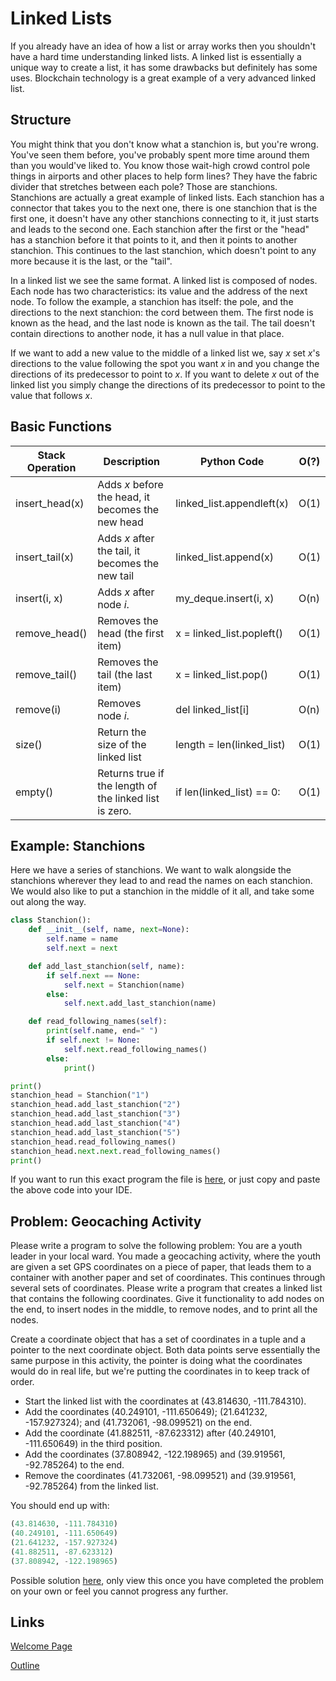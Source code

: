 # Linked Lists
If you already have an idea of how a list or array works then you shouldn't have a hard time understanding linked lists. A linked list is essentially a unique way to create a list, it has some drawbacks but definitely has some uses. Blockchain technology is a great example of a very advanced linked list.

## Structure
You might think that you don't know what a stanchion is, but you're wrong. You've seen them before, you've probably spent more time around them than you would've liked to. You know those wait-high crowd control pole things in airports and other places to help form lines? They have the fabric divider that stretches between each pole? Those are stanchions. Stanchions are actually a great example of linked lists. Each stanchion has a connector that takes you to the next one, there is one stanchion that is the first one, it doesn't have any other stanchions connecting to it, it just starts and leads to the second one. Each stanchion after the first or the "head" has a stanchion before it that points to it, and then it points to another stanchion. This continues to the last stanchion, which doesn't point to any more because it is the last, or the "tail".

In a linked list we see the same format. A linked list is composed of nodes. Each node has two characteristics: its value and the address of the next node. To follow the example, a stanchion has itself: the pole, and the directions to the next stanchion: the cord between them. The first node is known as the head, and the last node is known as the tail. The tail doesn't contain directions to another node, it has a null value in that place.

If we want to add a new value to the middle of a linked list we, say _x_ set _x_'s directions to the value following the spot you want _x_ in and you change the directions of its predecessor to point to _x_. If you want to delete _x_ out of the linked list you simply change the directions of its predecessor to point to the value that follows _x_.

## Basic Functions
| Stack Operation | Description | Python Code | O(?) |
| --- | --- | --- | --- |
| insert_head(x) | Adds _x_ before the head, it becomes the new head | linked_list.appendleft(x) | O(1) |
| insert_tail(x) | Adds _x_ after the tail, it becomes the new tail | linked_list.append(x) | O(1) |
| insert(i, x) | Adds _x_ after node _i_. | my_deque.insert(i, x) | O(n) |
| remove_head() | Removes the head (the first item) | x = linked_list.popleft() | O(1) |
| remove_tail() | Removes the tail (the last item) | x = linked_list.pop() | O(1) |
| remove(i) | Removes node _i_. | del linked_list[i] | O(n) |
| size() | Return the size of the linked list | length = len(linked_list) | O(1) |
| empty() | Returns true if the length of the linked list is zero. | if len(linked_list) == 0: | O(1) |

## Example: Stanchions
Here we have a series of stanchions. We want to walk alongside the stanchions wherever they lead to and read the names on each stanchion. We would also like to put a stanchion in the middle of it all, and take some out along the way.
```python
class Stanchion():
    def __init__(self, name, next=None):
        self.name = name
        self.next = next

    def add_last_stanchion(self, name):
        if self.next == None:
            self.next = Stanchion(name)
        else:
            self.next.add_last_stanchion(name)

    def read_following_names(self):
        print(self.name, end=" ")
        if self.next != None:
            self.next.read_following_names()
        else:
            print()

print()
stanchion_head = Stanchion("1")
stanchion_head.add_last_stanchion("2")
stanchion_head.add_last_stanchion("3")
stanchion_head.add_last_stanchion("4")
stanchion_head.add_last_stanchion("5")
stanchion_head.read_following_names()
stanchion_head.next.next.read_following_names()
print()
```
If you want to run this exact program the file is [here](linked_lists_example.py), or just copy and paste the above code into your IDE.

## Problem: Geocaching Activity
Please write a program to solve the following problem: You are a youth leader in your local ward. You made a geocaching activity, where the youth are given a set GPS coordinates on a piece of paper, that leads them to a container with another paper and set of coordinates. This continues through several sets of coordinates. Please write a program that creates a linked list that contains the following coordinates. Give it functionality to add nodes on the end, to insert nodes in the middle, to remove nodes, and to print all the nodes.

Create a coordinate object that has a set of coordinates in a tuple and a pointer to the next coordinate object. Both data points serve essentially the same purpose in this activity, the pointer is doing what the coordinates would do in real life, but we're putting the coordinates in to keep track of order.

* Start the linked list with the coordinates at (43.814630, -111.784310).
* Add the coordinates (40.249101, -111.650649); (21.641232, -157.927324); and (41.732061, -98.099521) on the end.
* Add the coordinate (41.882511, -87.623312) after (40.249101, -111.650649) in the third position.
* Add the coordinates (37.808942, -122.198965) and (39.919561, -92.785264) to the end.
* Remove the coordinates (41.732061, -98.099521) and (39.919561, -92.785264) from the linked list.

You should end up with:
```python
(43.814630, -111.784310)
(40.249101, -111.650649)
(21.641232, -157.927324)
(41.882511, -87.623312)
(37.808942, -122.198965)
```

Possible solution [here](linked_lists_problem_solution.py), only view this once you have completed the problem on your own or feel you cannot progress any further.

## Links
[Welcome Page](0-welcome.md)

[Outline](outline.md)

